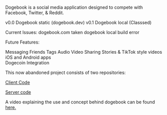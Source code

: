 Dogebook is a social media application designed to compete with Facebook, Twitter, & Reddit.

v0.0 Dogebook static (dogebook.dev)
v0.1 Dogebook local (Classsed)

Current Issues:
dogebook.com taken
dogebook local build error

Future Features:

Messaging
Friends
Tags
Audio
Video
Sharing 
Stories & TikTok style videos 
iOS and Android apps  
Dogecoin Integration

This now abandoned project consists of two repositories:

<a href="https://github.com/aspindle/dogebook-merng-client">Client Code</a>

<A href="https://github.com/aspindle/dogebook-merng-server">Server code</a>

A video explaining the use and concept behind dogebook can be found <a href="https://www.youtube.com/watch?v=gdNLZUEBE7M">here.</a>
